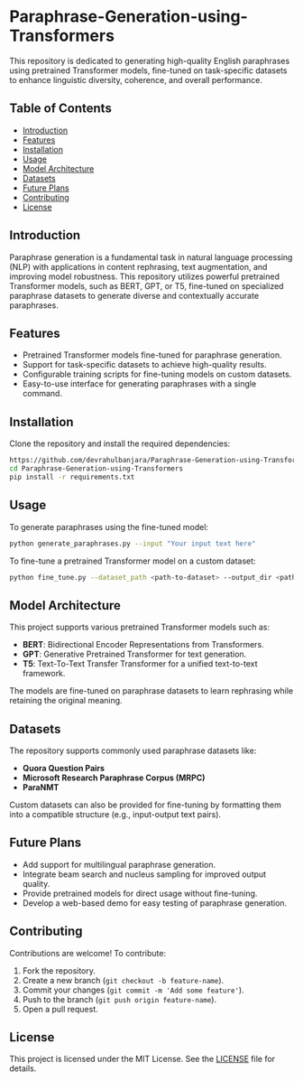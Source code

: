 # Paraphrase-Generation-using-Transformers

This repository is dedicated to generating high-quality English paraphrases using pretrained Transformer models, fine-tuned on task-specific datasets to enhance linguistic diversity, coherence, and overall performance.

## Table of Contents

- [Introduction](#introduction)
- [Features](#features)
- [Installation](#installation)
- [Usage](#usage)
- [Model Architecture](#model-architecture)
- [Datasets](#datasets)
- [Future Plans](#future-plans)
- [Contributing](#contributing)
- [License](#license)

## Introduction

Paraphrase generation is a fundamental task in natural language processing (NLP) with applications in content rephrasing, text augmentation, and improving model robustness. This repository utilizes powerful pretrained Transformer models, such as BERT, GPT, or T5, fine-tuned on specialized paraphrase datasets to generate diverse and contextually accurate paraphrases.

## Features

- Pretrained Transformer models fine-tuned for paraphrase generation.
- Support for task-specific datasets to achieve high-quality results.
- Configurable training scripts for fine-tuning models on custom datasets.
- Easy-to-use interface for generating paraphrases with a single command.

## Installation

Clone the repository and install the required dependencies:

```bash
https://github.com/devrahulbanjara/Paraphrase-Generation-using-Transformers
cd Paraphrase-Generation-using-Transformers
pip install -r requirements.txt
```

## Usage

To generate paraphrases using the fine-tuned model:

```bash
python generate_paraphrases.py --input "Your input text here"
```

To fine-tune a pretrained Transformer model on a custom dataset:

```bash
python fine_tune.py --dataset_path <path-to-dataset> --output_dir <path-to-save-model>
```

## Model Architecture

This project supports various pretrained Transformer models such as:

- **BERT**: Bidirectional Encoder Representations from Transformers.
- **GPT**: Generative Pretrained Transformer for text generation.
- **T5**: Text-To-Text Transfer Transformer for a unified text-to-text framework.

The models are fine-tuned on paraphrase datasets to learn rephrasing while retaining the original meaning.

## Datasets

The repository supports commonly used paraphrase datasets like:

- **Quora Question Pairs**
- **Microsoft Research Paraphrase Corpus (MRPC)**
- **ParaNMT**

Custom datasets can also be provided for fine-tuning by formatting them into a compatible structure (e.g., input-output text pairs).

## Future Plans

- Add support for multilingual paraphrase generation.
- Integrate beam search and nucleus sampling for improved output quality.
- Provide pretrained models for direct usage without fine-tuning.
- Develop a web-based demo for easy testing of paraphrase generation.

## Contributing

Contributions are welcome! To contribute:

1. Fork the repository.
2. Create a new branch (`git checkout -b feature-name`).
3. Commit your changes (`git commit -m 'Add some feature'`).
4. Push to the branch (`git push origin feature-name`).
5. Open a pull request.

## License

This project is licensed under the MIT License. See the [LICENSE](LICENSE) file for details.
